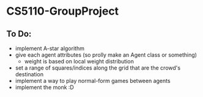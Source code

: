 # CS5110-GroupProject

## To Do:

* implement A-star algorithm
* give each agent attributes (so prolly make an Agent class or something)
    * weight is based on local weight distribution
* set a range of squares/indices along the grid that are the crowd's destination
* implement a way to play normal-form games between agents
* implement the monk :D
